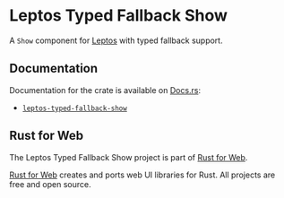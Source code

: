 # Leptos Typed Fallback Show

A `Show` component for [Leptos](https://leptos.dev/) with typed fallback support.

## Documentation

Documentation for the crate is available on [Docs.rs](https://docs.rs/):

-   [`leptos-typed-fallback-show`](https://docs.rs/leptos-typed-fallback-show/latest/leptos_typed_fallback_show/)

## Rust for Web

The Leptos Typed Fallback Show project is part of [Rust for Web](https://github.com/RustForWeb).

[Rust for Web](https://github.com/RustForWeb) creates and ports web UI libraries for Rust. All projects are free and open source.

